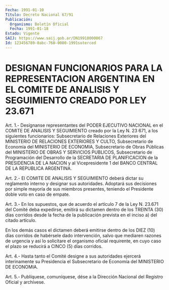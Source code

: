 ```yaml
---
Fecha: 1991-01-10
Título: Decreto Nacional 67/91
Publicación:
  Organismo: Boletín Oficial
  Fecha: 1991-01-18
Estado: Vigente
SAIJ: https://www.saij.gob.ar/DN19910000067
Id: 123456789-0abc-760-0000-1991soterced
---
```

# DESIGNAN FUNCIONARIOS PARA LA REPRESENTACION ARGENTINA EN EL COMITE DE ANALISIS Y SEGUIMIENTO CREADO POR LEY 23.671

<a id="1"></a>
Art. 1.- Desígnanse representantes del PODER EJECUTIVO NACIONAL en el  COMITE  DE  ANALISIS  Y  SEGUIMIENTO creado por la Ley N. 23 671,  a los siguientes funcionarios:  Subsecretario  de  Relaciones Exteriores   del  MINISTERIO  DE  RELACIONES  EXTERIORES  Y  CULTO, Subsecretario de Economía del MINISTERIO DE ECONOMIA, Subsecretario    de  Obras  Públicas  del  MINISTERIO  DE  OBRAS  Y SERVICIOS PUBLICOS,  Subsecretario  de  Programación del Desarrollo de la SECRETARIA DE PLANIFICACION de la PRESIDENCIA  DE LA NACION y al  Vicepresidente  1 del BANCO CENTRAL DE LA REPUBLICA  ARGENTINA.

<a id="2"></a>
Art.  2.- El COMITE DE ANALISIS Y SEGUIMIENTO deberá dictar su reglamento  interno   y  designar  sus  autoridades.  Adoptará  sus decisiones por simple  mayoría  de sus miembros presentes, teniendo el Presidente doble voto en caso de empate.

<a id="3"></a>
Art.  3.- En los supuestos, que de acuerdo el artículo 7 de la Ley N. 23.671  del  Comité  deba  expedirse,  emitirá  su  dictamen dentro  de  los  TREINTA  (30)  días  corridos desde la fecha de la publicación  prevista  en el inciso a) del  citado  artículo.

En los demás casos el dictamen  deberá  emitirse dentro de los DIEZ (10)  días  corridos  de  habérsele  dado intervención,  salvo  que mediaren  razones  de  urgencia y así lo  solicitare  el  organismo oficial requirente, en cuyo  caso  el plazo se reducirá a CINCO (5) días corridos.

<a id="4"></a>
Art.  4.-  Hasta  tanto  el  Comité  designe a sus autoridades ejercerá interinamente su Presidencia el Subsecretario  de Economía del MINISTERIO DE ECONOMIA.

<a id="5"></a>
Art. 5.- Publíquese, comuníquese, dése a la Dirección Nacional del Registro Oficial y archívese.